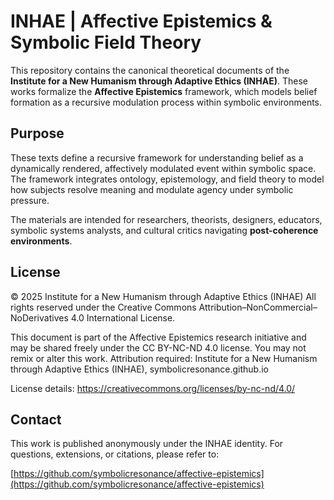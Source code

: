 # INHAE | Affective Epistemics & Symbolic Field Theory

This repository contains the canonical theoretical documents of the **Institute for a New Humanism through Adaptive Ethics (INHAE)**. These works formalize the **Affective Epistemics** framework, which models belief formation as a recursive modulation process within symbolic environments.


## Purpose

These texts define a recursive framework for understanding belief as a dynamically rendered, affectively modulated event within symbolic space. The framework integrates ontology, epistemology, and field theory to model how subjects resolve meaning and modulate agency under symbolic pressure.

The materials are intended for researchers, theorists, designers, educators, symbolic systems analysts, and cultural critics navigating **post-coherence environments**.

## License

© 2025 Institute for a New Humanism through Adaptive Ethics (INHAE)
All rights reserved under the Creative Commons Attribution–NonCommercial–NoDerivatives 4.0 International License.

This document is part of the Affective Epistemics research initiative and may be shared freely under the CC BY-NC-ND 4.0 license. You may not remix or alter this work. Attribution required: Institute for a New Humanism through Adaptive Ethics (INHAE), symbolicresonance.github.io

License details: https://creativecommons.org/licenses/by-nc-nd/4.0/


## Contact

This work is published anonymously under the INHAE identity. For questions, extensions, or citations, please refer to:

[https://github.com/symbolicresonance/affective-epistemics](https://github.com/symbolicresonance/affective-epistemics)
